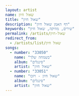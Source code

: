```yaml
---
layout: artist
name: שאול חיון
title: "שאול חיון"
description: "דף האמן שאול חיון"
keywords: "שירים, מוזיקה, שאול חיון"
permalink: /artists/שאול-חיון
redirect_from:
  - /artists/list/שאול חיון
songs:
  - number: "33050"
    name: "בשמחה שלך"
    album: "סינגלים"
    artist: "שאול חיון"
  - number: "33051"
    name: "שאול חיון - ויזכו"
    album: "סינגלים"
    artist: "שאול חיון"
---
```

